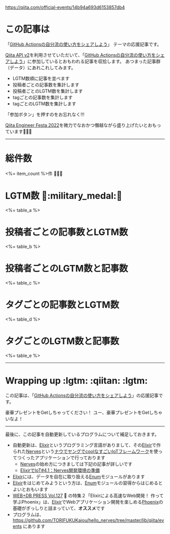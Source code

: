 https://qiita.com/official-events/14b94a693d6153857db4

# この記事は

「[GitHub Actionsの自分流の使い方をシェアしよう](https://qiita.com/official-events/14b94a693d6153857db4)」
テーマの応援記事です。

[Qiita API v2](https://qiita.com/api/v2/docs)を利用させていただいて、「[GitHub Actionsの自分流の使い方をシェアしよう](https://qiita.com/official-events/14b94a693d6153857db4)」に参加しているとおもわれる記事を収拾します。
あつまった記事群（データ）にあれこれしてみます。

- LGTM数順に記事を並べます
- 投稿者ごとの記事数を集計します
- 投稿者ごとのLGTM数を集計します
- tagごとの記事数を集計します
- tagごとのLGTM数を集計します

「参加ボタン」を押すのをお忘れなく!!!

[Qiita Engineer Festa 2022](https://qiita.com/official-campaigns/engineer-festa/2022)を微力でなおかつ僭越ながら盛り上げたいとおもっています:rocket::rocket::rocket:

---

# 総件数
<%= item_count %>件 :tada::tada::tada:

# LGTM数 :confetti_ball::military_medal::confetti_ball:
<%= table_a %>

# 投稿者ごとの記事数とLGTM数
<%= table_b %>

# 投稿者ごとのLGTM数と記事数
<%= table_c %>

# タグごとの記事数とLGTM数
<%= table_d %>

# タグごとのLGTM数と記事数
<%= table_e %>

---

# Wrapping up :lgtm: :qiitan: :lgtm:

この記事は、「[GitHub Actionsの自分流の使い方をシェアしよう](https://qiita.com/official-events/14b94a693d6153857db4)」の応援記事です。

豪華プレゼントをGetしちゃってください！
ユー、豪華プレゼントをGetしちゃいなよ！

---

最後に、この記事を自動更新しているプログラムについて補足しておきます。

- 自動更新は、[Elixir](https://elixir-lang.org/)というプログラミング言語がありまして、その[Elixir](https://elixir-lang.org/)で作られた[Nerves](https://www.nerves-project.org/)という[ナウでヤングでcoolなすごいIoTフレームワーク](https://www.slideshare.net/takasehideki/elixiriotcoolnerves-236780506)を使ってつくったアプリケーションで行っております
  - [Nerves](https://www.nerves-project.org/)の始め方につきましては下記の記事が詳しいです
  - [ElixirでIoT#4.1：Nerves開発環境の準備](https://qiita.com/takasehideki/items/88dda57758051d45fcf9)
- [Elixir](https://elixir-lang.org/)には、データを自在に取り扱える[Enum](https://hexdocs.pm/elixir/Enum.html)モジュールがあります
- [Elixir](https://elixir-lang.org/)をはじめてみようという方は、[Enum](https://hexdocs.pm/elixir/Enum.html)モジュールの習得からはじめるとよいとおもいます
- [WEB+DB PRESS Vol.127](https://gihyo.jp/magazine/wdpress/archive/2022/vol127) :book: の特集２「Elixirによる高速なWeb開発！ 作って学ぶPhoenix」は、[Elixir](https://elixir-lang.org/)でWebアプリケーション開発を楽しめる[Phoenix](https://www.phoenixframework.org/)の基礎がぎっしりと詰まっていて、**オススメ**です
- プログラムは、 https://github.com/TORIFUKUKaiou/hello_nerves/tree/master/lib/qiita/events にあります

